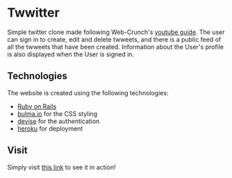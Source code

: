 # Twwitter

Simple twitter clone made following Web-Crunch's [youtube guide](https://www.youtube.com/watch?v=5gUysPm64a4&ab_channel=Web-Crunch). The user can sign in to create, edit and delete twweets, and there is a public feed of all the twweets that have been created. Information about the User's profile is also displayed when the User is signed in. 

## Technologies

The website is created using the following technologies: 
- [Ruby on Rails](https://rubyonrails.org/)
- [bulma.io](https://bulma.io/) for the CSS styling
- [devise](https://github.com/heartcombo/devise) for the authentication
- [heroku](https://www.heroku.com/) for deployment

## Visit

Simply visit [this link](https://twwitter-raph.herokuapp.com/) to see it in action!


